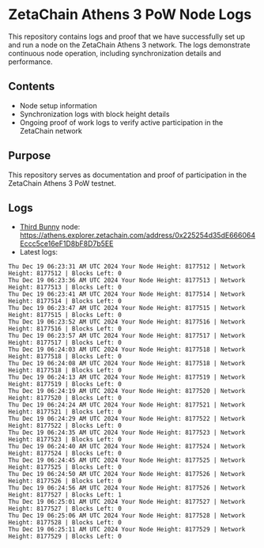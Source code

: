 # ZetaChain Athens 3 PoW Node Logs
This repository contains logs and proof that we have successfully set up and run a node on the ZetaChain Athens 3 network. The logs demonstrate continuous node operation, including synchronization details and performance.

## Contents
- Node setup information
- Synchronization logs with block height details
- Ongoing proof of work logs to verify active participation in the ZetaChain network

## Purpose
This repository serves as documentation and proof of participation in the ZetaChain Athens 3 PoW testnet.

## Logs

- [Third Bunny](https://thirdbunny.xyz/) node: https://athens.explorer.zetachain.com/address/0x225254d35dE666064Eccc5ce16eF1D8bF8D7b5EE
- Latest logs:
```
Thu Dec 19 06:23:31 AM UTC 2024 Your Node Height: 8177512 | Network Height: 8177512 | Blocks Left: 0
Thu Dec 19 06:23:36 AM UTC 2024 Your Node Height: 8177513 | Network Height: 8177513 | Blocks Left: 0
Thu Dec 19 06:23:41 AM UTC 2024 Your Node Height: 8177514 | Network Height: 8177514 | Blocks Left: 0
Thu Dec 19 06:23:47 AM UTC 2024 Your Node Height: 8177515 | Network Height: 8177515 | Blocks Left: 0
Thu Dec 19 06:23:52 AM UTC 2024 Your Node Height: 8177516 | Network Height: 8177516 | Blocks Left: 0
Thu Dec 19 06:23:57 AM UTC 2024 Your Node Height: 8177517 | Network Height: 8177517 | Blocks Left: 0
Thu Dec 19 06:24:03 AM UTC 2024 Your Node Height: 8177518 | Network Height: 8177518 | Blocks Left: 0
Thu Dec 19 06:24:08 AM UTC 2024 Your Node Height: 8177518 | Network Height: 8177518 | Blocks Left: 0
Thu Dec 19 06:24:13 AM UTC 2024 Your Node Height: 8177519 | Network Height: 8177519 | Blocks Left: 0
Thu Dec 19 06:24:19 AM UTC 2024 Your Node Height: 8177520 | Network Height: 8177520 | Blocks Left: 0
Thu Dec 19 06:24:24 AM UTC 2024 Your Node Height: 8177521 | Network Height: 8177521 | Blocks Left: 0
Thu Dec 19 06:24:29 AM UTC 2024 Your Node Height: 8177522 | Network Height: 8177522 | Blocks Left: 0
Thu Dec 19 06:24:35 AM UTC 2024 Your Node Height: 8177523 | Network Height: 8177523 | Blocks Left: 0
Thu Dec 19 06:24:40 AM UTC 2024 Your Node Height: 8177524 | Network Height: 8177524 | Blocks Left: 0
Thu Dec 19 06:24:45 AM UTC 2024 Your Node Height: 8177525 | Network Height: 8177525 | Blocks Left: 0
Thu Dec 19 06:24:50 AM UTC 2024 Your Node Height: 8177526 | Network Height: 8177526 | Blocks Left: 0
Thu Dec 19 06:24:56 AM UTC 2024 Your Node Height: 8177526 | Network Height: 8177527 | Blocks Left: 1
Thu Dec 19 06:25:01 AM UTC 2024 Your Node Height: 8177527 | Network Height: 8177527 | Blocks Left: 0
Thu Dec 19 06:25:06 AM UTC 2024 Your Node Height: 8177528 | Network Height: 8177528 | Blocks Left: 0
Thu Dec 19 06:25:11 AM UTC 2024 Your Node Height: 8177529 | Network Height: 8177529 | Blocks Left: 0
```
